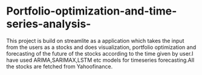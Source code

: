 # Portfolio-optimization-and-time-series-analysis-
This project is build on streamlite as a application which takes the input from the users as a stocks and does visualization, portfolio optimization and forecasting of the future of the stocks according to the time given by user.I have used ARIMA,SARIMAX,LSTM etc models for timeseries forecasting.All the stocks are fetched from Yahoofinance.
